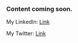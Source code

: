 ### Content coming soon.


My LinkedIn:
[Link](https://www.linkedin.com/in/joseph-lee-woodall-iv/)

My Twitter:
[Link](https://twitter.com/josephwoodall_)
